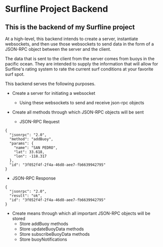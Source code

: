 # Surfline Project Backend

## This is the backend of my Surfline project

At a high-level, this backend intends to create a server, instantiate websockets, and then use those websockets to send data in the form of a JSON-RPC object between the server and the client. 

The data that is sent to the client from the server comes from buoys in the pacific ocean. They are intended to supply the information that will allow for Surfline's rating system to rate the current surf conditions at your favorite surf spot.

This backend serves the following purposes.

* Create a server for initiating a websocket
  * Using these websockets to send and receive json-rpc objects

* Create all methods through which JSON-RPC objects will be sent
  * JSON-RPC Request
```
{
  "jsonrpc": "2.0",
  "method": "addBuoy",
  "params": {
    "name": "SAN PEDRO",
    "lat": 33.618,
    "lon": -118.317
  },
  "id": "3f052f4f-2f4a-46d8-aee7-fb6639942795"
}
```
  * JSON-RPC Response
```
{
  "jsonrpc": "2.0",
  "result": "ok",
  "id": "3f052f4f-2f4a-46d8-aee7-fb6639942795"
}
````

* Create means through which all important JSON-RPC objects will be stored
  * Store addBuoy methods
  * Store updateBuoyData methods
  * Store subscribeBuoyData methods
  * Store buoyNotifications

